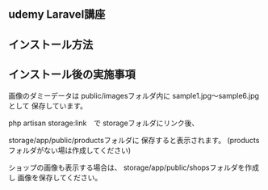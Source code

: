 ## udemy Laravel講座

## インストール方法

## インストール後の実施事項

画像のダミーデータは
public/imagesフォルダ内に
sample1.jpg～sample6.jpgとして
保存しています。

php artisan storage:link　で
storageフォルダにリンク後、

storage/app/public/productsフォルダに
保存すると表示されます。
(productsフォルダがない場は作成してください)

ショップの画像も表示する場合は、
storage/app/public/shopsフォルダを作成し
画像を保存してください。